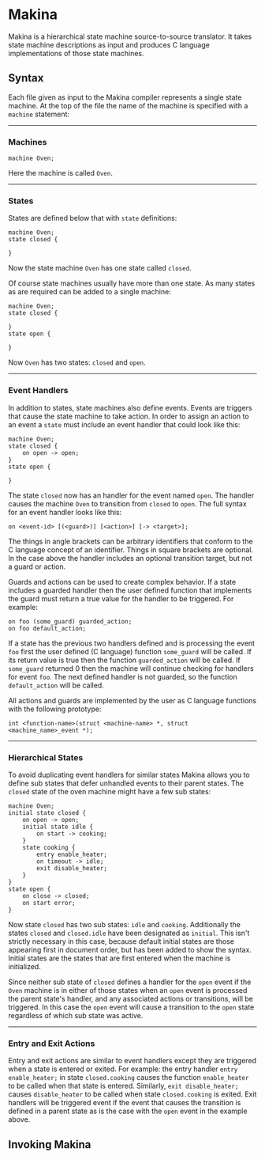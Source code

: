 # Makina

Makina is a hierarchical state machine source-to-source translator. It takes state machine descriptions as input and produces C language implementations of those state machines.

## Syntax

Each file given as input to the Makina compiler represents a single state machine. At the top of the file the name of the machine is specified with a `machine` statement:

---

### Machines

```
machine Oven;
```

Here the machine is called `Oven`.

---

### States

States are defined below that with `state` definitions:

```
machine Oven;
state closed {
    
}
```

Now the state machine `Oven` has one state called `closed`.

Of course state machines usually have more than one state. As many states as are required can be added to a single machine:

```
machine Oven;
state closed {
    
}
state open {
    
}
```

Now `Oven` has two states: `closed` and `open`.

---

### Event Handlers

In addition to states, state machines also define events. Events are triggers that cause the state machine to take action. In order to assign an action to an event a `state` must include an event handler that could look like this:

```
machine Oven;
state closed {
    on open -> open;
}
state open {
    
}
```

The state `closed` now has an handler for the event named `open`. The handler causes the machine `Oven` to transition from `closed` to `open`. The full syntax for an event handler looks like this:

```
on <event-id> [(<guard>)] [<action>] [-> <target>];
```

The things in angle brackets can be arbitrary identifiers that conform to the C language concept of an identifier. Things in square brackets are optional. In the case above the handler includes an optional transition target, but not a guard or action.

Guards and actions can be used to create complex behavior. If a state includes a guarded handler then the user defined function that implements the guard must return a true value for the handler to be triggered. For example:

```
on foo (some_guard) guarded_action;
on foo default_action;
```

If a state has the previous two handlers defined and is processing the event `foo` first the user defined (C language) function `some_guard` will be called. If its return value is true then the function `guarded_action` will be called. If `some_guard` returned 0 then the machine will continue checking for handlers for event `foo`. The next defined handler is not guarded, so the function `default_action` will be called.

All actions and guards are implemented by the user as C language functions with the following prototype:

```
int <function-name>(struct <machine-name> *, struct <machine_name>_event *);
```

---

### Hierarchical States

To avoid duplicating event handlers for similar states Makina allows you to define sub states that defer unhandled events to their parent states. The `closed` state of the oven machine might have a few sub states:

```
machine Oven;
initial state closed {
    on open -> open;
    initial state idle {
        on start -> cooking;
    }
    state cooking {
        entry enable_heater;
        on timeout -> idle;
        exit disable_heater; 
    }
}
state open {
    on close -> closed;
    on start error;
}
```

Now state `closed` has two sub states: `idle` and `cooking`. Additionally the states `closed` and `closed.idle` have been designated as `initial`. This isn't strictly necessary in this case, because default initial states are those appearing first in document order, but has been added to show the syntax. Initial states are the states that are first entered when the machine is initialized.

Since neither sub state of `closed` defines a handler for the `open` event if the `Oven` machine is in either of those states when an `open` event is processed the parent state's handler, and any associated actions or transitions, will be triggered. In this case the `open` event will cause a transition to the `open` state regardless of which sub state was active.

---

### Entry and Exit Actions

Entry and exit actions are similar to event handlers except they are triggered when a state is entered or exited. For example: the entry handler `entry enable_heater;` in state `closed.cooking` causes the function `enable_heater` to be called when that state is entered. Similarly, `exit disable_heater;` causes `disable_heater` to be called when state `closed.cooking` is exited. Exit handlers will be triggered event if the event that causes the transition is defined in a parent state as is the case with the `open` event in the example above.

## Invoking Makina


